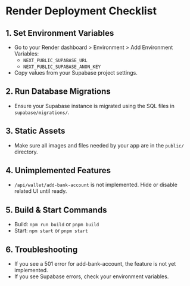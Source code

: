 # Render Deployment Checklist

## 1. Set Environment Variables
- Go to your Render dashboard > Environment > Add Environment Variables:
  - `NEXT_PUBLIC_SUPABASE_URL`
  - `NEXT_PUBLIC_SUPABASE_ANON_KEY`
- Copy values from your Supabase project settings.

## 2. Run Database Migrations
- Ensure your Supabase instance is migrated using the SQL files in `supabase/migrations/`.

## 3. Static Assets
- Make sure all images and files needed by your app are in the `public/` directory.

## 4. Unimplemented Features
- `/api/wallet/add-bank-account` is not implemented. Hide or disable related UI until ready.

## 5. Build & Start Commands
- Build: `npm run build` or `pnpm build`
- Start: `npm start` or `pnpm start`

## 6. Troubleshooting
- If you see a 501 error for add-bank-account, the feature is not yet implemented.
- If you see Supabase errors, check your environment variables. 